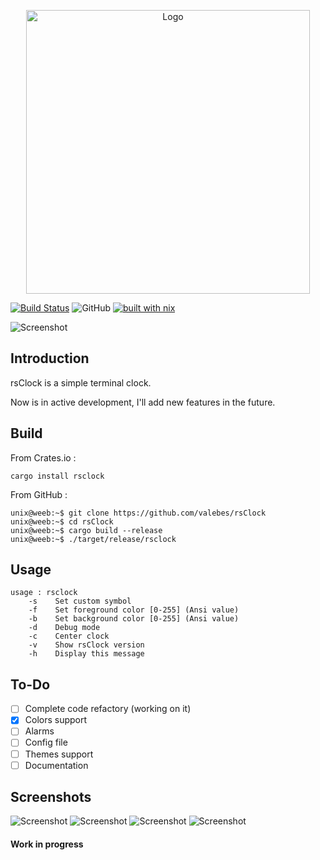 <p align="center">
  <img alt="Logo" width="454" src="https://i.imgur.com/1TF28pq.png">
</p>

[![Build Status](https://travis-ci.org/valebes/rsClock.svg?branch=master)](https://travis-ci.org/valebes/rsClock)
![GitHub](https://img.shields.io/github/license/valebes/rsClock.svg)
[![built with nix](https://builtwithnix.org/badge.svg)](https://builtwithnix.org)

![Screenshot](https://i.imgur.com/oyCXhXU.png)

## Introduction
rsClock is a simple terminal clock.

Now is in active development, I'll add new features in the future.

## Build
From Crates.io :

```console
cargo install rsclock
```

From GitHub :
```console
unix@weeb:~$ git clone https://github.com/valebes/rsClock
unix@weeb:~$ cd rsClock
unix@weeb:~$ cargo build --release
unix@weeb:~$ ./target/release/rsclock
```
## Usage
```console
usage : rsclock
    -s    Set custom symbol
    -f    Set foreground color [0-255] (Ansi value)
    -b    Set background color [0-255] (Ansi value)
    -d    Debug mode
    -c    Center clock
    -v    Show rsClock version
    -h    Display this message
```
## To-Do
* [ ] Complete code refactory (working on it)
* [x] Colors support 
* [ ] Alarms
* [ ] Config file
* [ ] Themes support
* [ ] Documentation
## Screenshots

![Screenshot](https://i.imgur.com/EhrFUvk.png)
![Screenshot](https://i.imgur.com/CuirrjG.png)
![Screenshot](https://i.imgur.com/rhaiacW.png)
![Screenshot](https://i.imgur.com/knBYqPb.png)

#### Work in progress
